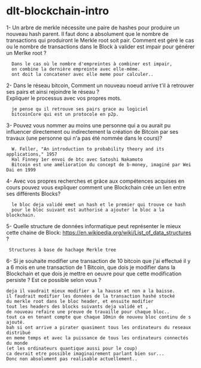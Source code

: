 # dlt-blockchain-intro

1-  Un arbre de merkle nécessite une paire de hashes pour produire un nouveau hash parent. 
    Il faut donc a absolument que le nombre de transactions qui produiront le Merkle root soit pair.
    Comment est géré le cas ou le nombre de transactions dans le Block à valider est impair pour générer un Merlke root ?


      Dans le cas où le nombre d'empreintes à combiner est impair,   
      on combine la dernière empreinte avec elle-même.   
      ont doit la concatener avec elle meme pour calculer..


2-  Dans le réseau bitcoin, Comment un nouveau noeud arrive t'il à retrouver ses pairs et ainsi rejoindre le réseau ?  
    Expliquer le processus avec vos propres mots.

      je pense qu il retrouve ses pairs grace au logiciel   
      bitcoinCore qui est un protocole en p2p.
      


3- Pouvez vous nommer au moins une personne qui a ou aurait pu influencer directement ou indirectement la création de Bitcoin par ses travaux 
    (une personne qui n'a pas été nommée dans le cours)?

      W. Feller, "An introduction to probability theory and its applications," 1957
      Hal Finney 1er envoi de btc avec Satoshi Nakamoto
      Bitcoin est une amélioration du concept de b-money, imaginé par Wei Dai en 1999


4- Avec vos propres recherches et grâce aux compétences acquises en cours pouvez vous expliquer 
   comment une Blockchain crée un lien entre ses différents Blocks?
   
      le bloc deja validé emet un hash et le premier qui trouve ce hash   
      pour le bloc suivant est authorisé a ajouter le bloc a la blockchain.



5- Quelle structure de données informatique peut représenter le mieux cette chaine de Block: 
   https://en.wikipedia.org/wiki/List_of_data_structures ?


     Structures à base de hachage Merkle tree



6- Si je souhaite modifier une transaction de 10 bitcoin que j'ai effectué il y a 6 mois en une transaction de 1 Bitcoin, 
   que dois je modifier dans la Blockchain et que dois je mettre en oeuvre pour que cette modification persiste ?
   Est ce possible selon vous ?

    deja il vaudrait mieux modifier a la hausse et non a la baisse.
    il faudrait modifier les données de la transaction hashé stocké   
    du merkle root dans le bloc header, et ensuite modifier   
    tout les headers des blocks suivants deja validé et ,
    de nouveau refaire une preuve de travaille pour chaque bloc..
    tout ca en tenant compte que chaque 10min de nouveu bloc continu de s ajouté.
    bah si ont arrive a pirater quasiment tous les ordinateurs du reseaux distribué   
    en meme temps et avec la puissance de tous les ordinateurs connectés du monde   
    (et les ordinateurs quantique aussi pour le coup)
    ca devrait etre possible imaginairement parlant bien sur...
    Donc non absolument pas realisable actuellement..

